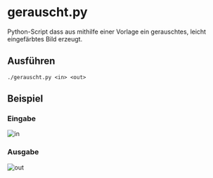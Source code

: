 # gerauscht.py

Python-Script dass aus mithilfe einer Vorlage ein gerauschtes, leicht eingefärbtes Bild erzeugt.

## Ausführen

    ./gerauscht.py <in> <out>

## Beispiel

### Eingabe

![in](https://raw.github.com/tacker/gerauscht.py/master/cbh.png)

### Ausgabe

![out](https://raw.github.com/tacker/gerauscht.py/master/out.png)